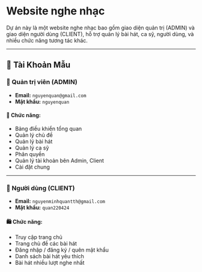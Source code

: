 # Website nghe nhạc

Dự án này là một website nghe nhạc bao gồm giao diện quản trị (ADMIN) và giao diện người dùng (CLIENT), hỗ trợ quản lý bài hát, ca sỹ, người dùng, và nhiều chức năng tương tác khác.

---

## 📂 Tài Khoản Mẫu

### 🔐 Quản trị viên (ADMIN)
- **Email:** `nguyenquan@gmail.com`  
- **Mật khẩu:** `nguyenquan`

#### 🧰 Chức năng:
- Bảng điều khiển tổng quan
- Quản lý chủ đề
- Quản lý bài hát
- Quản lý ca sỹ
- Phân quyền
- Quản lý tài khoản bên Admin, Client
- Cài đặt chung

---

### 👤 Người dùng (CLIENT)
- **Email:** `nguyenminhquantth@gmail.com`  
- **Mật khẩu:** `quan220424`

#### 🛍️ Chức năng:
- Truy cập trang chủ
- Trang chủ đề các bài hát
- Đăng nhập / đăng ký / quên mật khẩu
- Danh sách bài hát yêu thích
- Bài hát nhiều lượt nghe nhất
